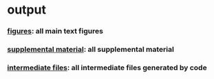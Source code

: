 # output

### [figures](): all main text figures

### [supplemental material](): all supplemental material

### [intermediate files](): all intermediate files generated by code
